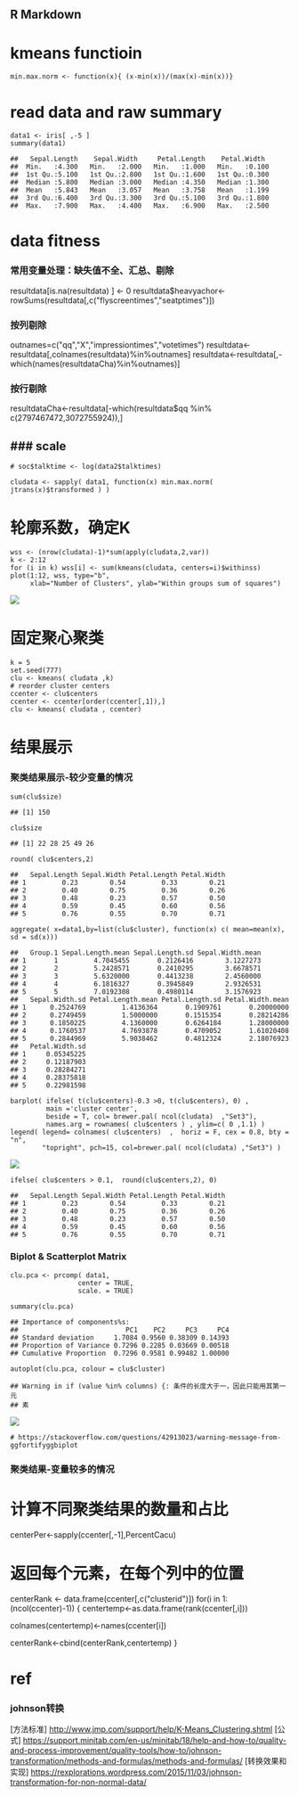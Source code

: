 R Markdown
----------

kmeans functioin
================

    min.max.norm <- function(x){ (x-min(x))/(max(x)-min(x))}

read data and raw summary
=========================

    data1 <- iris[ ,-5 ]
    summary(data1)

    ##   Sepal.Length    Sepal.Width     Petal.Length    Petal.Width   
    ##  Min.   :4.300   Min.   :2.000   Min.   :1.000   Min.   :0.100  
    ##  1st Qu.:5.100   1st Qu.:2.800   1st Qu.:1.600   1st Qu.:0.300  
    ##  Median :5.800   Median :3.000   Median :4.350   Median :1.300  
    ##  Mean   :5.843   Mean   :3.057   Mean   :3.758   Mean   :1.199  
    ##  3rd Qu.:6.400   3rd Qu.:3.300   3rd Qu.:5.100   3rd Qu.:1.800  
    ##  Max.   :7.900   Max.   :4.400   Max.   :6.900   Max.   :2.500

data fitness
============

### 常用变量处理：缺失值不全、汇总、剔除

resultdata\[is.na(resultdata) \] &lt;- 0
resultdata$heavyachor&lt;-rowSums(resultdata\[,c("flyscreentimes","seatptimes")\])

### 按列剔除

outnames=c("qq","X","impressiontimes","votetimes")
resultdata&lt;-resultdata\[,colnames(resultdata)%in%outnames\]
resultdata&lt;-resultdata\[,-which(names(resultdataCha)%in%outnames)\]

### 按行剔除

resultdataCha&lt;-resultdata\[-which(resultdata$qq %in%
c(2797467472,3072755924)),\]

\#\#\# scale
------------

    # soc$talktime <- log(data2$talktimes)

    cludata <- sapply( data1, function(x) min.max.norm( jtrans(x)$transformed ) )

轮廓系数，确定K
===============

    wss <- (nrow(cludata)-1)*sum(apply(cludata,2,var))
    k <- 2:12
    for (i in k) wss[i] <- sum(kmeans(cludata, centers=i)$withinss)
    plot(1:12, wss, type="b",
         xlab="Number of Clusters", ylab="Within groups sum of squares")

![](k-means_files/figure-markdown_strict/unnamed-chunk-4-1.png)

固定聚心聚类
============

    k = 5
    set.seed(777)
    clu <- kmeans( cludata ,k)
    # reorder cluster centers 
    ccenter <- clu$centers
    ccenter <- ccenter[order(ccenter[,1]),]
    clu <- kmeans( cludata , ccenter)

结果展示
========

### 聚类结果展示-较少变量的情况

    sum(clu$size)

    ## [1] 150

    clu$size

    ## [1] 22 28 25 49 26

    round( clu$centers,2)

    ##   Sepal.Length Sepal.Width Petal.Length Petal.Width
    ## 1         0.23        0.54         0.33        0.21
    ## 2         0.40        0.75         0.36        0.26
    ## 3         0.48        0.23         0.57        0.50
    ## 4         0.59        0.45         0.60        0.56
    ## 5         0.76        0.55         0.70        0.71

    aggregate( x=data1,by=list(clu$cluster), function(x) c( mean=mean(x), sd = sd(x)))

    ##   Group.1 Sepal.Length.mean Sepal.Length.sd Sepal.Width.mean
    ## 1       1         4.7045455       0.2126416        3.1227273
    ## 2       2         5.2428571       0.2410295        3.6678571
    ## 3       3         5.6320000       0.4413238        2.4560000
    ## 4       4         6.1816327       0.3945849        2.9326531
    ## 5       5         7.0192308       0.4980114        3.1576923
    ##   Sepal.Width.sd Petal.Length.mean Petal.Length.sd Petal.Width.mean
    ## 1      0.2524769         1.4136364       0.1909761       0.20000000
    ## 2      0.2749459         1.5000000       0.1515354       0.28214286
    ## 3      0.1850225         4.1360000       0.6264184       1.28000000
    ## 4      0.1760537         4.7693878       0.4709052       1.61020408
    ## 5      0.2844969         5.9038462       0.4812324       2.18076923
    ##   Petal.Width.sd
    ## 1     0.05345225
    ## 2     0.12187903
    ## 3     0.28284271
    ## 4     0.28375818
    ## 5     0.22981598

    barplot( ifelse( t(clu$centers)-0.3 >0, t(clu$centers), 0) ,
             main ='cluster center',
             beside = T, col= brewer.pal( ncol(cludata)  ,"Set3"),  
             names.arg = rownames( clu$centers ) , ylim=c( 0 ,1.1) )
    legend( legend= colnames( clu$centers)  ,  horiz = F, cex = 0.8, bty = "n",
            "topright", pch=15, col=brewer.pal( ncol(cludata) ,"Set3") ) 

![](k-means_files/figure-markdown_strict/unnamed-chunk-6-1.png)

    ifelse( clu$centers > 0.1,  round(clu$centers,2), 0) 

    ##   Sepal.Length Sepal.Width Petal.Length Petal.Width
    ## 1         0.23        0.54         0.33        0.21
    ## 2         0.40        0.75         0.36        0.26
    ## 3         0.48        0.23         0.57        0.50
    ## 4         0.59        0.45         0.60        0.56
    ## 5         0.76        0.55         0.70        0.71

### Biplot & Scatterplot Matrix

    clu.pca <- prcomp( data1,
                     center = TRUE,
                     scale. = TRUE) 

    summary(clu.pca)

    ## Importance of components%s:
    ##                           PC1    PC2     PC3     PC4
    ## Standard deviation     1.7084 0.9560 0.38309 0.14393
    ## Proportion of Variance 0.7296 0.2285 0.03669 0.00518
    ## Cumulative Proportion  0.7296 0.9581 0.99482 1.00000

    autoplot(clu.pca, colour = clu$cluster)

    ## Warning in if (value %in% columns) {: 条件的长度大于一，因此只能用其第一元
    ## 素

![](k-means_files/figure-markdown_strict/unnamed-chunk-7-1.png)

    # https://stackoverflow.com/questions/42913023/warning-message-from-ggfortifyggbiplot

### 聚类结果-变量较多的情况

计算不同聚类结果的数量和占比
============================

centerPer&lt;-sapply(ccenter\[,-1\],PercentCacu)

返回每个元素，在每个列中的位置
==============================

centerRank &lt;- data.frame(ccenter\[,c("clusterid")\]) for(i in
1:(ncol(ccenter)-1)) { centertemp&lt;-as.data.frame(rank(ccenter\[,i\]))

colnames(centertemp)&lt;-names(ccenter\[i\])

centerRank&lt;-cbind(centerRank,centertemp) }

ref
===

### johnson转换

\[方法标准\] <http://www.jmp.com/support/help/K-Means_Clustering.shtml>
\[公式\]
<https://support.minitab.com/en-us/minitab/18/help-and-how-to/quality-and-process-improvement/quality-tools/how-to/johnson-transformation/methods-and-formulas/methods-and-formulas/>
\[转换效果和实现\]
<https://rexplorations.wordpress.com/2015/11/03/johnson-transformation-for-non-normal-data/>
